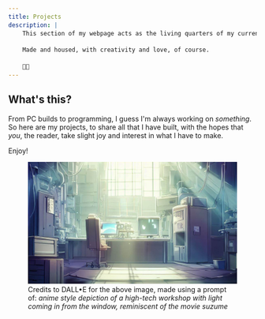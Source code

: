 ```yaml
---
title: Projects
description: | 
    This section of my webpage acts as the living quarters of my current and past projects.

    Made and housed, with creativity and love, of course.

    💞💡
---
```


## What's this?

From PC builds to programming, I guess I'm always working on *something*. So here are my projects, to share all that I have built, with the hopes that *you*, the reader, take slight joy and interest in what I have to make.

Enjoy!

<figure>
    <img src="dalle-workshop.jpg">
    <figcaption>
        Credits to DALL•E for the above image, made using a prompt of: <i>anime style depiction of a high-tech workshop with light coming in from the window, reminiscent of the movie suzume</i>
    </figcaption>
</figure>